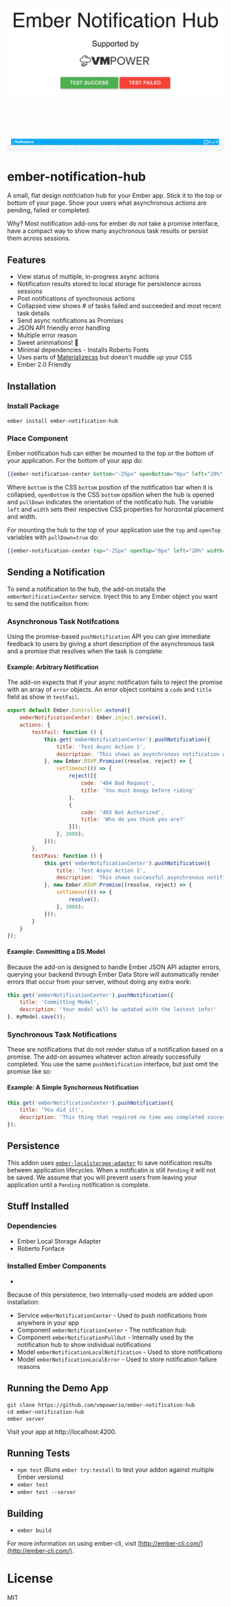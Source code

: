 ![Cover Image](./img/cover-image.png)
![Demo Gif](./img/demo.gif)

# ember-notification-hub

A small, flat design notifciation hub for your Ember app. Stick it to the top or bottom of your page. Show your users what asynchronous actions are pending, failed or completed.

Why? Most notification add-ons for ember do not take a promise interface, have a compact way to show many asychronous task results or persist them across sessions.

## Features

- View status of multiple, in-progress async actions
- Notification results stored to local storage for persistence across sessions
- Post notifications of synchronous actions
- Collapsed view shows # of tasks failed and succeeded and most recent task details
- Send async notifications as Promises
- JSON API friendly error handling
- Multiple error reason
- Sweet aninmations! 🍬
- Minimal dependencies - Installs Roberto Fonts
- Uses parts of [Materializecss](http://materializecss.com/) but doesn't muddle up your CSS
- Ember 2.0 Friendly

## Installation

### Install Package

```
ember install ember-notification-hub
```

### Place Component

Ember notification hub can either be mounted to the top or the bottom of your application. For the bottom of your app do:

```hbs
{{ember-notification-center bottom="-25px" openBottom="0px" left="20%" width="60%" pullDown=false}}
```

Where `bottom` is the CSS `bottom` position of the notification bar when it is collapsed, `openBottom` is the CSS `bottom` opsition when the hub is opened and `pullDown` indicates the orientation of the notificatio hub. The variable `left` and `width` sets their respective CSS properties for horizontal placement and width.

For mounting the hub to the top of your application use the `top` and `openTop` variables with `pullDown=true` do:

```hbs
{{ember-notification-center top="-25px" openTop="0px" left="20%" width="60%" pullDown=true}}
```

## Sending a Notification

To send a notification to the hub, the add-on installs the `emberNotificationCenter` service. Inject this to any Ember object you want to send the notificaiton from:

### Asynchronous Task Notifcations

Using the promise-based `pushNotification` API you can give immediate feedback to users by giving a short description of the asynchronous task and a promise that resolves when the task is complete:

#### Example: Arbitrary Notification

The add-on expects that if your async notification fails to reject the promise with an array of `error` objects. An error object contains a `code` and `title` field as show in `testFail`.

```js
export default Ember.Controller.extend({
    emberNotificationCenter: Ember.inject.service(),
    actions: {
        testFail: function () {
            this.get('emberNotificationCenter').pushNotification({
                title: 'Test Async Action 1',
                description: 'This shows an asynchronous notification with a promise'
            }, new Ember.RSVP.Promise((resolve, reject) => {
                setTimeout(() => {
                    reject([{
                        code: '404 Bad Request',
                        title: 'You must boogy before riding'
                    },
                    {
                        code: '403 Not Authorized',
                        title: 'Who do you think you are?'
                    }]);
                }, 3000);
            }));
        },
        testPass: function () {
            this.get('emberNotificationCenter').pushNotification({
                title: 'Test Async Action 1',
                description: 'This shows successful asynchronous notification with a promise'
            }, new Ember.RSVP.Promise((resolve, reject) => {
                setTimeout(() => {
                    resolve();
                }, 3000);
            }));
        }
    }
});
```

#### Example: Committing a DS.Model

Because the add-on is designed to handle Ember JSON API adapter errors, querying your backend through Ember Data Store will automatically render errors that occur from your server, without doing any extra work:

```js
this.get('emberNotificationCenter').pushNotification({
    title: 'Committing Model',
    description: 'Your model will be updated with the lastest info!'
}, myModel.save());
```

### Synchronous Task Notifications

These are notifications that do not render status of a notification based on a promise. The add-on assumes whatever action already successfully completed. You use the same `pushNotification` interface, but just omit the promise like so:

#### Example: A Simple Synchornous Notification



```js
this.get('emberNotificationCenter').pushNotification({
    title: 'You did it!',
    description: 'This thing that required no time was completed successfully.'
});
```

## Persistence

This addon uses [`ember-localstorage-adapter`](https://github.com/locks/ember-localstorage-adapter) to save notification results between application lifecycles. When a notificatin is still `Pending` it will not be saved. We assume that you will prevent users from leaving your application until a `Pending` notification is complete.

## Stuff Installed

### Dependencies

- Ember Local Storage Adapter
- Roberto Fonface

### Installed Ember Components

- 

Because of this persistence, two internally-used models are added upon installation:

- Service `emberNotificationCenter` - Used to push notifications from anywhere in your app
- Component `emberNotificationCenter` - The notification hub
- Component `emberNotificationPullOut` - Internally used by the notification hub to show individual notifications
- Model `emberNotificationLocalNotification` - Used to store notifications
- Model `emberNotificationLocalError` - Used to store notification failure reasons

## Running the Demo App

```
git clone https://github.com/vmpowerio/ember-notification-hub
cd ember-notification-hub
ember server
```

Visit your app at http://localhost:4200.

## Running Tests

* `npm test` (Runs `ember try:testall` to test your addon against multiple Ember versions)
* `ember test`
* `ember test --server`

## Building

* `ember build`

For more information on using ember-cli, visit [http://ember-cli.com/](http://ember-cli.com/).

# License

MIT

